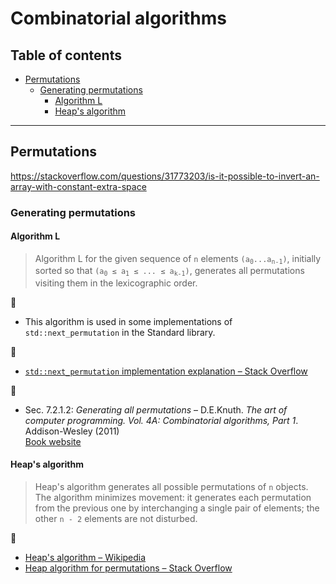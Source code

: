 # Combinatorial algorithms

## Table of contents

* [Permutations](#permutations)
	* [Generating permutations](#generating-permutations)
		* [Algorithm L](#algorithm-l)
		* [Heap's algorithm](#heaps-algorithm)

---

## Permutations

https://stackoverflow.com/questions/31773203/is-it-possible-to-invert-an-array-with-constant-extra-space

### Generating permutations

#### Algorithm L

> Algorithm L for the given sequence of `n` elements <code>(a<sub>0</sub>...a<sub>n-1</sub>)</code>, initially sorted so that <code>(a<sub>0</sub> &leq; a<sub>1</sub> &leq; ... &leq; a<sub>k-1</sub>)</code>, generates all permutations visiting them in the lexicographic order.

:memo:

* This algorithm is used in some implementations of `std::next_permutation` in the Standard library.

:link:

* [`std::next_permutation` implementation explanation &ndash; Stack Overflow](https://stackoverflow.com/questions/11483060/stdnext-permutation-implementation-explanation)

:book:

* Sec. 7.2.1.2: *Generating all permutations* &ndash; D.E.Knuth. *The art of computer programming. Vol. 4A: Combinatorial algorithms, Part 1*. Addison-Wesley (2011)\
[Book website](https://www-cs-faculty.stanford.edu/~knuth/taocp.html)

#### Heap's algorithm

> Heap's algorithm generates all possible permutations of `n` objects. The algorithm minimizes movement: it generates each permutation from the previous one by interchanging a single pair of elements; the other `n - 2` elements are not disturbed.

:link:

* [Heap's algorithm &ndash; Wikipedia](https://en.wikipedia.org/wiki/Heap%27s_algorithm)
* [Heap algorithm for permutations &ndash; Stack Overflow](https://stackoverflow.com/questions/31425531/heap-algorithm-for-permutations)

